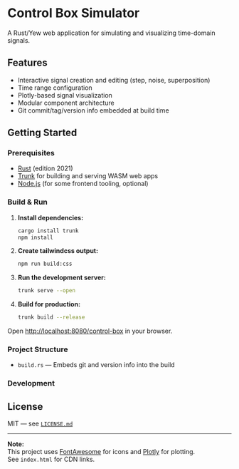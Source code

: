 # Control Box Simulator

A Rust/Yew web application for simulating and visualizing time-domain signals.

## Features

- Interactive signal creation and editing (step, noise, superposition)
- Time range configuration
- Plotly-based signal visualization
- Modular component architecture
- Git commit/tag/version info embedded at build time

## Getting Started

### Prerequisites

- [Rust](https://rust-lang.org) (edition 2021)
- [Trunk](https://trunkrs.dev/) for building and serving WASM web apps
- [Node.js](https://nodejs.org/) (for some frontend tooling, optional)

### Build & Run

1. **Install dependencies:**
    ```bash
    cargo install trunk
    npm install
    ```

1. **Create tailwindcss output:**
    ```bash
    npm run build:css
    ```


2. **Run the development server:**
    ```bash
    trunk serve --open
    ```

3. **Build for production:**
    ```bash
    trunk build --release
    ```


Open [http://localhost:8080/control-box](http://localhost:8080/cb-simulator-yew) in your browser.

### Project Structure


- `build.rs` — Embeds git and version info into the build

### Development



## License

MIT — see [`LICENSE.md`](LICENSE.md)

---

**Note:**  
This project uses [FontAwesome](https://fontawesome.com/) for icons and [Plotly](https://plotly.com/javascript/) for plotting.  
See `index.html` for CDN links.